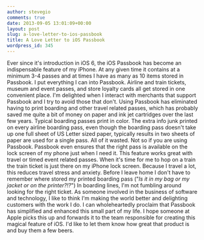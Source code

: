 ```yaml
---
author: stevegio
comments: true
date: 2013-09-05 13:01:09+00:00
layout: post
slug: a-love-letter-to-ios-passbook
title: A Love Letter to iOS Passbook
wordpress_id: 345
---
```


Ever since it's introduction in iOS 6, the iOS Passbook has become an indispensable feature of my iPhone. At any given time it contains at a minimum 3-4 passes and at times I have as many as 10 items stored in Passbook. I put everything I can into Passbook. Airline and train tickets, museum and event passes, and store loyalty cards all get stored in one convenient place. I'm delighted when I interact with merchants that support Passbook and I try to avoid those that don't.
Using Passbook has eliminated having to print boarding and other travel related passes, which has probably saved me quite a bit of money on paper and ink jet cartridges over the last few years. Typical boarding passes print in color. The extra info junk printed on every airline boarding pass, even though the boarding pass doesn't take up one full sheet of US Letter sized paper, typically results in two sheets of paper are used for a single pass. All of it wasted. Not so if you are using Passbook.
Passbook even ensures that the right pass is available on the lock screen of my phone just when I need it.  This feature works great with travel or timed event related passes.  When it's time for me to hop on a train the train ticket is just there on my iPhone lock screen.  Because I travel a lot, this reduces travel stress and anxiety. Before I leave home I don't have to remember where stored my printed boarding pass ("_Is it in my bag or my jacket or on the printer?!?_") In boarding lines, I'm not fumbling around looking for the right ticket.
As someone involved in the business of software and technology, I like to think I'm making the world better and delighting customers with the work I do. I can wholeheartedly proclaim that Passbook has simplified and enhanced this small part of my life. I hope someone at Apple picks this up and forwards it to the team responsible for creating this magical feature of iOS. I'd like to let them know how great that product is and buy them a few beers.
